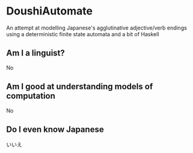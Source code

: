# DoushiAutomate
An attempt at modelling Japanese's agglutinative adjective/verb endings using a deterministic finite state automata and a bit of Haskell

## Am I a linguist?
No

## Am I good at understanding models of computation
No

## Do I even know Japanese
いいえ
